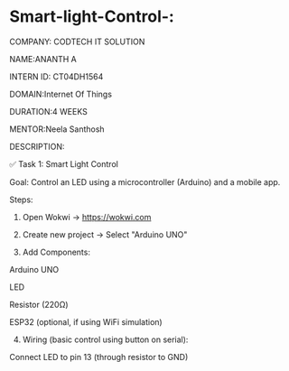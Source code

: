 # Smart-light-Control-:

COMPANY: CODTECH IT SOLUTION

NAME:ANANTH A

INTERN ID: CT04DH1564

DOMAIN:Internet Of Things

DURATION:4 WEEKS

MENTOR:Neela Santhosh

DESCRIPTION:

✅ Task 1: Smart Light Control

Goal: Control an LED using a microcontroller (Arduino) and a mobile app.

Steps:

1. Open Wokwi → https://wokwi.com


2. Create new project → Select "Arduino UNO"


3. Add Components:

Arduino UNO

LED

Resistor (220Ω)

ESP32 (optional, if using WiFi simulation)



4. Wiring (basic control using button on serial):

Connect LED to pin 13 (through resistor to GND)
